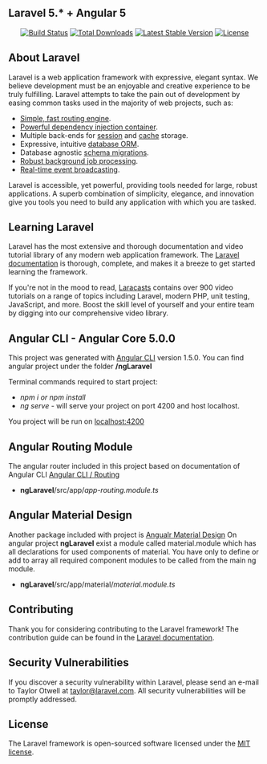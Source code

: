 ## Laravel 5.* + Angular 5

<p align="center">
<a href="https://travis-ci.org/laravel/framework"><img src="https://travis-ci.org/laravel/framework.svg" alt="Build Status"></a>
<a href="https://packagist.org/packages/laravel/framework"><img src="https://poser.pugx.org/laravel/framework/d/total.svg" alt="Total Downloads"></a>
<a href="https://packagist.org/packages/laravel/framework"><img src="https://poser.pugx.org/laravel/framework/v/stable.svg" alt="Latest Stable Version"></a>
<a href="https://packagist.org/packages/laravel/framework"><img src="https://poser.pugx.org/laravel/framework/license.svg" alt="License"></a>
</p>

## About Laravel

Laravel is a web application framework with expressive, elegant syntax. We believe development must be an enjoyable and creative experience to be truly fulfilling. Laravel attempts to take the pain out of development by easing common tasks used in the majority of web projects, such as:

- [Simple, fast routing engine](https://laravel.com/docs/routing).
- [Powerful dependency injection container](https://laravel.com/docs/container).
- Multiple back-ends for [session](https://laravel.com/docs/session) and [cache](https://laravel.com/docs/cache) storage.
- Expressive, intuitive [database ORM](https://laravel.com/docs/eloquent).
- Database agnostic [schema migrations](https://laravel.com/docs/migrations).
- [Robust background job processing](https://laravel.com/docs/queues).
- [Real-time event broadcasting](https://laravel.com/docs/broadcasting).

Laravel is accessible, yet powerful, providing tools needed for large, robust applications. A superb combination of simplicity, elegance, and innovation give you tools you need to build any application with which you are tasked.

## Learning Laravel

Laravel has the most extensive and thorough documentation and video tutorial library of any modern web application framework. The [Laravel documentation](https://laravel.com/docs) is thorough, complete, and makes it a breeze to get started learning the framework.

If you're not in the mood to read, [Laracasts](https://laracasts.com) contains over 900 video tutorials on a range of topics including Laravel, modern PHP, unit testing, JavaScript, and more. Boost the skill level of yourself and your entire team by digging into our comprehensive video library.

## Angular CLI - Angular Core 5.0.0
This project was generated with [Angular CLI](https://github.com/angular/angular-cli) version 1.5.0.
You can find angular project under the folder <b>/ngLaravel</b>

Terminal commands required to start project:<br>
<ul>
    <li><i>npm i or npm install</i></li>
    <li><i>ng serve</i> - will serve your project on port 4200 and host localhost.</li>
</ul>

You project will be run on [localhost:4200](http://localhost:4200)

## Angular Routing Module
The angular router included in this project based on documentation of 
Angular CLI [Angular CLI / Routing](https://angular.io/tutorial/toh-pt5)
<ul>
    <li><b>ngLaravel</b>/src/app/<i>app-routing.module.ts</i></li>
</ul>


## Angular Material Design
Another package included with project is [Angualr Material Design](https://github.com/angular/material2)
On angular project <b>ngLaravel</b> exist a module called material.module which has 
all declarations for used components of material. You have only to define or add to array all required
component modules to be called from the main ng module.
<ul>
    <li><b>ngLaravel</b>/src/app/material/<i>material.module.ts</i></li>
</ul>

## Contributing

Thank you for considering contributing to the Laravel framework! The contribution guide can be found in the [Laravel documentation](http://laravel.com/docs/contributions).

## Security Vulnerabilities

If you discover a security vulnerability within Laravel, please send an e-mail to Taylor Otwell at taylor@laravel.com. All security vulnerabilities will be promptly addressed.

## License

The Laravel framework is open-sourced software licensed under the [MIT license](http://opensource.org/licenses/MIT).
